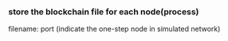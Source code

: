 ### store the blockchain file for each node(process)
filename: port (indicate the one-step node in simulated network)
